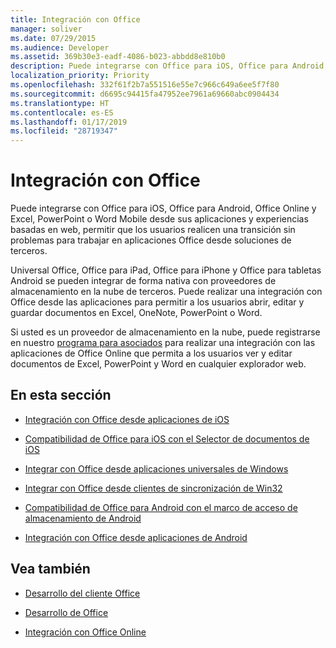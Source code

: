 ```yaml
---
title: Integración con Office
manager: soliver
ms.date: 07/29/2015
ms.audience: Developer
ms.assetid: 369b30e3-eadf-4086-b023-abbdd8e810b0
description: Puede integrarse con Office para iOS, Office para Android, Office Online y Excel, PowerPoint o Word Mobile desde sus aplicaciones y experiencias basadas en web, permitir que los usuarios realicen una transición sin problemas para trabajar en aplicaciones Office desde soluciones de terceros.
localization_priority: Priority
ms.openlocfilehash: 332f61f2b7a551516e55e7c966c649a6ee5f7f80
ms.sourcegitcommit: d6695c94415fa47952ee7961a69660abc0904434
ms.translationtype: HT
ms.contentlocale: es-ES
ms.lasthandoff: 01/17/2019
ms.locfileid: "28719347"
---
```

# <a name="integrate-with-office"></a>Integración con Office

Puede integrarse con Office para iOS, Office para Android, Office Online y Excel, PowerPoint o Word Mobile desde sus aplicaciones y experiencias basadas en web, permitir que los usuarios realicen una transición sin problemas para trabajar en aplicaciones Office desde soluciones de terceros.
  
Universal Office, Office para iPad, Office para iPhone y Office para tabletas Android se pueden integrar de forma nativa con proveedores de almacenamiento en la nube de terceros. Puede realizar una integración con Office desde las aplicaciones para permitir a los usuarios abrir, editar y guardar documentos en Excel, OneNote, PowerPoint o Word.
  
Si usted es un proveedor de almacenamiento en la nube, puede registrarse en nuestro [programa para asociados](https://developer.microsoft.com/office/cloud-storage-partner-program) para realizar una integración con las aplicaciones de Office Online que permita a los usuarios ver y editar documentos de Excel, PowerPoint y Word en cualquier explorador web. 
  
## <a name="in-this-section"></a>En esta sección

- [Integración con Office desde aplicaciones de iOS](integrate-with-office-from-ios-applications.md)
    
- [Compatibilidad de Office para iOS con el Selector de documentos de iOS](office-for-ios-support-for-the-ios-document-picker.md)
    
- [Integrar con Office desde aplicaciones universales de Windows](integrate-with-office-from-windows-universal-apps.md)
    
- [Integrar con Office desde clientes de sincronización de Win32](integrate-with-office-from-win32-sync-clients.md)
    
- [Compatibilidad de Office para Android con el marco de acceso de almacenamiento de Android](office-for-android-support-for-the-android-storage-access-framework.md)
    
- [Integración con Office desde aplicaciones de Android](integrate-with-office-from-android-applications.md)
    
## <a name="see-also"></a>Vea también

- [Desarrollo del cliente Office](https://msdn.microsoft.com/library/dn833103.aspx)
    
- [Desarrollo de Office](https://msdn.microsoft.com/library/7f24db34-c1ad-4a83-a9bd-3c85a39c0bd8%28Office.15%29.aspx)
    
- [Integración con Office Online](https://wopi.readthedocs.org/en/latest/)
    

